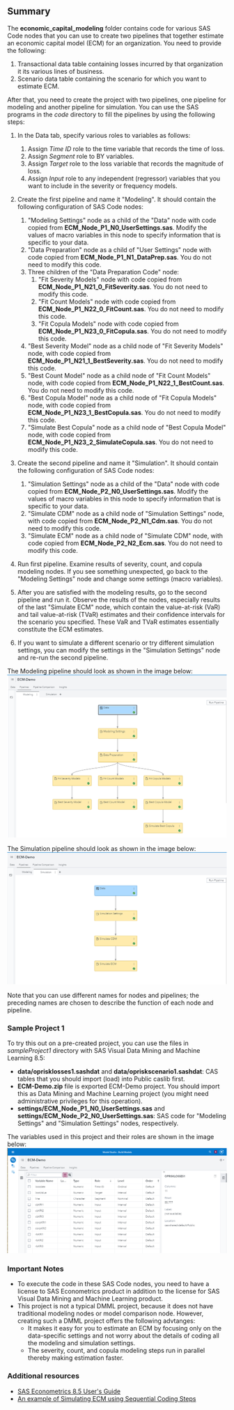 ## Summary

The **economic_capital_modeling** folder contains code for various SAS Code nodes that you can use to create 
two pipelines that together estimate an economic capital model (ECM) for an organization.
You need to provide the following:
1. Transactional data table containing losses incurred by that organization it its various lines of business.
2. Scenario data table containing the scenario for which you want to estimate ECM.

After that, you need to create the project with two pipelines, one pipeline for modeling and 
another pipeline for simulation. You can use the SAS programs in the *code* directory to fill
the pipelines by using the following steps:
1. In the Data tab, specify various roles to variables as follows:
    1. Assign *Time ID* role to the time variable that records the time of loss.
    2. Assign *Segment* role to BY variables.
    3. Assign *Target* role to the loss variable that records the magnitude of loss.
    4. Assign *Input* role to any independent (regressor) variables that you want to include in the severity or frequency models.

2. Create the first pipeline and name it "Modeling". It should contain the following configuration of SAS Code nodes:
    1.  "Modeling Settings" node as a child of the "Data" node with code copied from **ECM_Node_P1_N0_UserSettings.sas**.
        Modify the values of macro variables in this node to specify information that is specific to your data.
    2.  "Data Preparation" node as a child of "User Settings" node with code copied from **ECM_Node_P1_N1_DataPrep.sas**. 
        You do not need to modify this code.
    3.  Three children of the "Data Preparation Code" node:
        1.  "Fit Severity Models" node with code copied from **ECM_Node_P1_N21_0_FitSeverity.sas**. 
            You do not need to modify this code.
        2.  "Fit Count Models" node with code copied from **ECM_Node_P1_N22_0_FitCount.sas**.
            You do not need to modify this code.
        3.  "Fit Copula Models" node with code copied from **ECM_Node_P1_N23_0_FitCopula.sas**. 
            You do not need to modify this code.
    4.  "Best Severity Model" node as a child node of "Fit Severity Models" node, with code copied 
        from **ECM_Node_P1_N21_1_BestSeverity.sas**. You do not need to modify this code.
    5.  "Best Count Model" node as a child node of "Fit Count Models" node, with code copied 
        from **ECM_Node_P1_N22_1_BestCount.sas**. You do not need to modify this code.
    5.  "Best Copula Model" node as a child node of "Fit Copula Models" node, with code copied 
        from **ECM_Node_P1_N23_1_BestCopula.sas**. You do not need to modify this code.
    6.  "Simulate Best Copula" node as a child node of "Best Copula Model" node, with code copied 
        from **ECM_Node_P1_N23_2_SimulateCopula.sas**. You do not need to modify this code.
3. Create the second pipeline and name it "Simulation". It should contain the following configuration of SAS Code nodes:
    1.  "Simulation Settings" node as a child of the "Data" node with code copied from **ECM_Node_P2_N0_UserSettings.sas**. 
        Modify the values of macro variables in this node to specify information that is specific to your data.
    2.  "Simulate CDM" node as a child node of "Simulation Settings" node, with code copied 
        from **ECM_Node_P2_N1_Cdm.sas**. You do not need to modify this code.
    3.  "Simulate ECM" node as a child node of "Simulate CDM" node, with code copied 
        from **ECM_Node_P2_N2_Ecm.sas**. You do not need to modify this code.
4. Run first pipeline. Examine results of severity, count, and copula modeling nodes. If you see 
something unexpected, go back to the "Modeling Settings" node and change some settings (macro variables).
5. After you are satisfied with the modeling results, go to the second pipeline and run it. 
Observe the results of the nodes, especially results of the last "Simulate ECM" node, which contain the 
value-at-risk (VaR) and tail value-at-risk (TVaR) estimates and their confidence intervals 
for the scenario you specified. These VaR and TVaR estimates essentially constitute the ECM estimates.
6. If you want to simulate a different scenario or try different simulation settings, you can
modify the settings in the "Simulation Settings" node and re-run the second pipeline.

The Modeling pipeline should look as shown in the image below:
![Modeling Pipeline](images/Pipeline1.PNG)

The Simulation pipeline should look as shown in the image below:
![Modeling Pipeline](images/Pipeline2.PNG)

Note that you can use different names for nodes and pipelines; the preceding names are chosen
to describe the function of each node and pipeline.

### Sample Project 1
To try this out on a pre-created project, you can use the files in *sampleProject1* directory with 
SAS Visual Data Mining and Machine Learning 8.5:
- **data/oprisklosses1.sashdat** and **data/opriskscenario1.sashdat**: CAS tables
that you should import (load) into Public caslib first.
- **ECM-Demo.zip** file is exported ECM-Demo project. You should import this as Data Mining and 
Machine Learning project (you might need administrative privileges for this operation).
- **settings/ECM_Node_P1_N0_UserSettings.sas** and
**settings/ECM_Node_P2_N0_UserSettings.sas**: SAS code for "Modeling Settings" and 
"Simulation Settings" nodes, respectively.

The variables used in this project and their roles are shown in the image below:
![Demo Project's Variable Roles](images/SampleProject1_DataSpec.PNG)


### Important Notes
- To execute the code in these SAS Code nodes, you need to have a license to SAS Econometrics product 
in addition to the license for SAS Visual Data Mining and Machine Learning product.
- This project is not a typical DMML project, because it does not have traditional modeling nodes 
or model comparison node. However, creating such a DMML project offers the following advtanges:
    -   It makes it easy for you to estimate an ECM by focusing only on the data-specific settings 
        and not worry about the details of coding all the modeling and simulation settings.
    -   The severity, count, and copula modeling steps run in parallel thereby making estimation faster.


### Additional resources
- [SAS Econometrics 8.5 User's Guide](https://go.documentation.sas.com/?docsetId=casecon&docsetTarget=casecon_intro_sect001.htm&docsetVersion=8.5&locale=en)
- [An example of Simulating ECM using Sequential Coding Steps](https://go.documentation.sas.com/?docsetId=casecon&docsetTarget=casecon_ecm_examples01.htm&docsetVersion=8.5&locale=en&showBanner=walkup)
